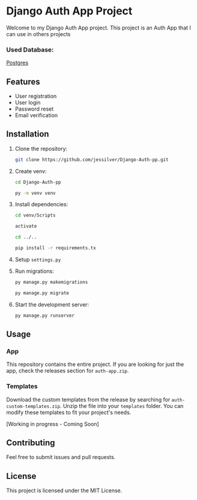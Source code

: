 # Django Auth App Project

Welcome to my Django Auth App project. This project is an Auth App that I can use in others projects

### Used Database: 

[Postgres](https://github.com/jessilver/Docker-DataBases/tree/main/Postgres)

## Features

- User registration
- User login
- Password reset
- Email verification

## Installation

1. Clone the repository:

    ```sh
    git clone https://github.com/jessilver/Django-Auth-pp.git
    ```
2. Create venv:

    ```sh
    cd Django-Auth-pp
    ```
    ```sh
    py -m venv venv
    ```
3. Install dependencies: 

    ```sh
    cd venv/Scripts
    ```
    ```sh
    activate
    ```
    ```sh
    cd ../..
    ```
    ```sh
    pip install -r requirements.tx
    ```
4. Setup `settings.py`
5. Run migrations:

    ```sh
    py manage.py makemigrations
    ```
    ```sh
    py manage.py migrate
    ```
6. Start the development server:

    ```sh
    py manage.py runserver
    ```

## Usage

### App

This repository contains the entire project. If you are looking for just the app, check the releases section for `auth-app.zip`.

### Templates

Download the custom templates from the release by searching for `auth-custom-templates.zip`. Unzip the file into your `templates` folder. You can modify these templates to fit your project's needs.


[Working in progress - Coming Soon]

## Contributing

Feel free to submit issues and pull requests.

## License

This project is licensed under the MIT License.